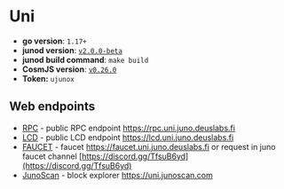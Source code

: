 # Uni


- **go version**: `1.17+`
- **junod version**: [`v2.0.0-beta`](https://github.com/CosmosContracts/juno/releases/tag/v2.0.0-beta)
- **junod build command**: `make build`
- **CosmJS version**: [`v0.26.0`](https://github.com/cosmos/cosmjs/releases/tag/v0.26.0)
- **Token:** `ujunox`

## Web endpoints

* [RPC](https://rpc.uni.juno.deuslabs.fi) - public RPC endpoint https://rpc.uni.juno.deuslabs.fi
* [LCD](https://lcd.uni.juno.deuslabs.fi) - public LCD endpoint https://lcd.uni.juno.deuslabs.fi
* [FAUCET](https://faucet.uni.juno.deuslabs.fi) - faucet https://faucet.uni.juno.deuslabs.fi or request in juno faucet channel [https://discord.gg/TfsuB6yd](https://discord.gg/TfsuB6yd)
* [JunoScan](https://uni.junoscan.com/) - block explorer https://uni.junoscan.com
